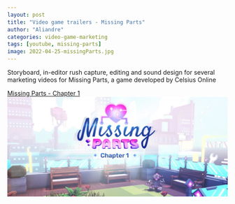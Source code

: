 ```yaml
---
layout: post
title: "Video game trailers - Missing Parts"
author: "Aliandre"
categories: video-game-marketing
tags: [youtube, missing-parts]
image: 2022-04-25-missingParts.jpg
---
```


Storyboard, in-editor rush capture, editing and sound design for several marketing videos for Missing Parts, a game developed by Celsius Online

[Missing Parts - Chapter 1](https://www.youtube.com/watch?v=JcLWKkyappc)
[![MissingParts - Chapter 1](../assets/img/2022-04-25-missingParts.jpg)](https://www.youtube.com/watch?v=JcLWKkyappc)
